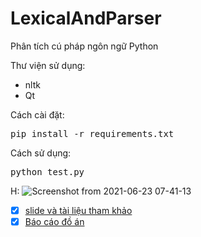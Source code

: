 # LexicalAndParser
Phân tích cú pháp ngôn ngữ Python

Thư viện sử dụng:
* nltk
* Qt

Cách cài đặt:
<pre>pip install -r requirements.txt</pre>

Cách sử dụng:
<pre>python test.py</pre>



H:
![Screenshot from 2021-06-23 07-41-13](https://user-images.githubusercontent.com/62138169/124783158-0ef17080-df6f-11eb-9069-698894044646.png)


- [x] [slide và tài liệu tham khảo][1]
- [x] [Báo cáo đồ án][2]

[1]:https://github.com/danhhuynh25029/LexicalAndParser/tree/master/slide%20v%C3%A0%20t%C3%A0i%20li%E1%BB%87u%20tham%20kh%E1%BA%A3o


[2]:https://github.com/danhhuynh25029/LexicalAndParser/blob/master/slide%20v%C3%A0%20t%C3%A0i%20li%E1%BB%87u%20tham%20kh%E1%BA%A3o/19520305_19521322_%C4%90%E1%BB%93-%C3%A1n-cu%E1%BB%91i-k%C3%AC.pdf
